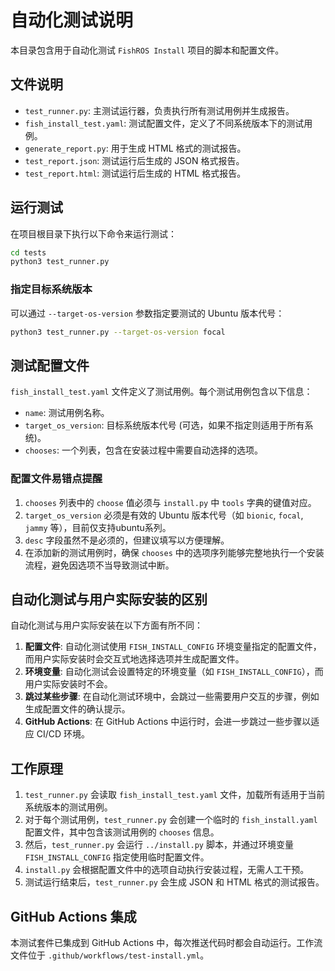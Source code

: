 # 自动化测试说明

本目录包含用于自动化测试 `FishROS Install` 项目的脚本和配置文件。

## 文件说明

- `test_runner.py`: 主测试运行器，负责执行所有测试用例并生成报告。
- `fish_install_test.yaml`: 测试配置文件，定义了不同系统版本下的测试用例。
- `generate_report.py`: 用于生成 HTML 格式的测试报告。
- `test_report.json`: 测试运行后生成的 JSON 格式报告。
- `test_report.html`: 测试运行后生成的 HTML 格式报告。

## 运行测试

在项目根目录下执行以下命令来运行测试：

```bash
cd tests
python3 test_runner.py
```

### 指定目标系统版本

可以通过 `--target-os-version` 参数指定要测试的 Ubuntu 版本代号：

```bash
python3 test_runner.py --target-os-version focal
```

## 测试配置文件

`fish_install_test.yaml` 文件定义了测试用例。每个测试用例包含以下信息：

- `name`: 测试用例名称。
- `target_os_version`: 目标系统版本代号 (可选，如果不指定则适用于所有系统)。
- `chooses`: 一个列表，包含在安装过程中需要自动选择的选项。

### 配置文件易错点提醒

1. `chooses` 列表中的 `choose` 值必须与 `install.py` 中 `tools` 字典的键值对应。
2. `target_os_version` 必须是有效的 Ubuntu 版本代号（如 `bionic`, `focal`, `jammy` 等），目前仅支持ubuntu系列。
3. `desc` 字段虽然不是必须的，但建议填写以方便理解。
4. 在添加新的测试用例时，确保 `chooses` 中的选项序列能够完整地执行一个安装流程，避免因选项不当导致测试中断。

## 自动化测试与用户实际安装的区别

自动化测试与用户实际安装在以下方面有所不同：

1. **配置文件**: 自动化测试使用 `FISH_INSTALL_CONFIG` 环境变量指定的配置文件，而用户实际安装时会交互式地选择选项并生成配置文件。
2. **环境变量**: 自动化测试会设置特定的环境变量（如 `FISH_INSTALL_CONFIG`），而用户实际安装时不会。
3. **跳过某些步骤**: 在自动化测试环境中，会跳过一些需要用户交互的步骤，例如生成配置文件的确认提示。
4. **GitHub Actions**: 在 GitHub Actions 中运行时，会进一步跳过一些步骤以适应 CI/CD 环境。

## 工作原理

1. `test_runner.py` 会读取 `fish_install_test.yaml` 文件，加载所有适用于当前系统版本的测试用例。
2. 对于每个测试用例，`test_runner.py` 会创建一个临时的 `fish_install.yaml` 配置文件，其中包含该测试用例的 `chooses` 信息。
3. 然后，`test_runner.py` 会运行 `../install.py` 脚本，并通过环境变量 `FISH_INSTALL_CONFIG` 指定使用临时配置文件。
4. `install.py` 会根据配置文件中的选项自动执行安装过程，无需人工干预。
5. 测试运行结束后，`test_runner.py` 会生成 JSON 和 HTML 格式的测试报告。

## GitHub Actions 集成

本测试套件已集成到 GitHub Actions 中，每次推送代码时都会自动运行。工作流文件位于 `.github/workflows/test-install.yml`。